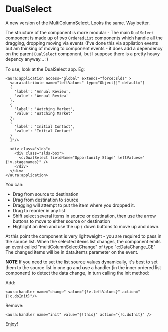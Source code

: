 # DualSelect
A new version of the MultiColumnSelect. Looks the same. Way better.

The structure of the component is more modular - The main `DualSelect` component is made up of two `OrderedList` components which handle all the dragging, dropping moving via events (I've done this via appliation events but am thinking of moving to component events - it does add a dependency on the parent `DualSelect` component, but I suppose there is a pretty heavy depency anyway... :)

To use, look at the DualSelect app. Eg:

    <aura:application access="global" extends="force:slds" >
      <aura:attribute name="leftValues" type="Object[]" default="[
      {
        'label': 'Annual Review',
        'value': 'Annual Review'
      },
      {
        'label': 'Watching Market',
        'value': 'Watching Market'
      },
      {
        'label': 'Initial Contact',
        'value': 'Initial Contact'
      }
      ]"/>
        
      <div class="slds">
        <div class="slds-box">
          <c:DualSelect fieldName="Opportunity Stage" leftValues="{!v.stagenames}" />
        </div>     
      </div>
    </aura:application>
    
You can:
 - Drag from source to destination
 - Drag from destination to source
 - Dragging will attempt to put the item where you dropped it.
 - Drag to reorder in any list
 - Shift select several items in source or destination, then use the arrow buttons to move to either source or destination
 - Highlight an item and use the up / down buttons to move up and down.

At this point the component is very lightweight - you are required to pass in the source list.
When the selected items list changes, the component emits an event called "multiColumnSelectChange" of type "c:DataChange_CE"
The changed items will be in data.items parameter on the event.

**NOTE** If you need to set the list source values dynamically, it's best to set them to the source list in one go and use a handler (in the inner ordered list component) to detect the data change, in turn calling the init method:

Add:

    <aura:handler name="change" value="{!v.leftValues}" action="{!c.doInit}"/>
    
Remove:

    <aura:handler name="init" value="{!this}" action="{!c.doInit}" />

Enjoy!
